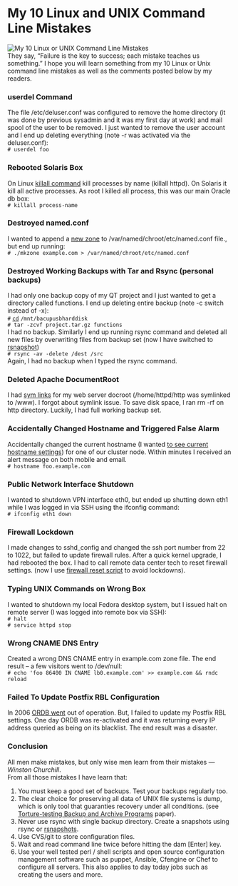 # My 10 Linux and UNIX Command Line Mistakes

![My 10 Linux or UNIX Command Line Mistakes](https://www.cyberciti.biz/tips/wp-content/uploads/2009/06/my-10-unix-linux-sysadmin-mistakes.001-1.jpeg)\
They say, “Failure is the key to success; each mistake teaches us something.” I hope you will learn something from my 10 Linux or Unix command line mistakes as well as the comments posted below by my readers.

### userdel Command

The file /etc/deluser.conf was configured to remove the home directory (it was done by previous sysadmin and it was my first day at work) and mail spool of the user to be removed. I just wanted to remove the user account and I end up deleting everything (note -r was activated via the deluser.conf):\
`# userdel foo`

### Rebooted Solaris Box

On Linux [killall command](https://www.cyberciti.biz/tips/kill-frozen-crashed-unix-linux-desktop.html) kill processes by name (killall httpd). On Solaris it kill all active processes. As root I killed all process, this was our main Oracle db box:\
`# killall process-name`

### Destroyed named.conf

I wanted to append a [new zone](https://bash.cyberciti.biz/domain/create-bind9-domain-zone-configuration-file/) to /var/named/chroot/etc/named.conf file., but end up running:\
`# ./mkzone example.com > /var/named/chroot/etc/named.conf`

### Destroyed Working Backups with Tar and Rsync (personal backups)

I had only one backup copy of my QT project and I just wanted to get a directory called functions. I end up deleting entire backup (note -c switch instead of -x):\
`#` [`cd`](https://bash.cyberciti.biz/guide/Cd_command) `/mnt/bacupusbharddisk`\
`# tar -zcvf project.tar.gz functions`\
I had no backup. Similarly I end up running rsync command and deleted all new files by overwriting files from backup set (now I have switched to [rsnapshot](https://www.cyberciti.biz/faq/linux-rsnapshot-backup-howto/))\
`# rsync -av -delete /dest /src`\
Again, I had no backup when I typed the rsync command.

### Deleted Apache DocumentRoot

I had [sym links](https://www.cyberciti.biz/faq/unix-creating-symbolic-link-ln-command/) for my web server docroot (/home/httpd/http was symlinked to /www). I forgot about symlink issue. To save disk space, I ran rm -rf on http directory. Luckily, I had full working backup set.

### Accidentally Changed Hostname and Triggered False Alarm

Accidentally changed the current hostname (I wanted [to see current hostname settings](https://www.cyberciti.biz/faq/find-my-linux-machine-name/)) for one of our cluster node. Within minutes I received an alert message on both mobile and email.\
`# hostname foo.example.com`

### Public Network Interface Shutdown

I wanted to shutdown VPN interface eth0, but ended up shutting down eth1 while I was logged in via SSH using the ifconfig command:\
`# ifconfig eth1 down`

### Firewall Lockdown

I made changes to sshd\_config and changed the ssh port number from 22 to 1022, but failed to update firewall rules. After a quick kernel upgrade, I had rebooted the box. I had to call remote data center tech to reset firewall settings. (now I use [firewall reset script](https://www.cyberciti.biz/faq/linux-iptables-firewall-flushout-configuration-every-5minutes/) to avoid lockdowns).

### Typing UNIX Commands on Wrong Box

I wanted to shutdown my local Fedora desktop system, but I issued halt on remote server (I was logged into remote box via SSH):\
`# halt`\
`# service httpd stop`

### Wrong CNAME DNS Entry

Created a wrong DNS CNAME entry in example.com zone file. The end result – a few visitors went to /dev/null:\
`# echo 'foo 86400 IN CNAME lb0.example.com' >> example.com && rndc reload`

### Failed To Update Postfix RBL Configuration

In 2006 [ORDB went](https://www.cyberciti.biz/tips/ordborg-rbl-anti-spam-service-going-offline.html) out of operation. But, I failed to update my Postfix RBL settings. One day ORDB was re-activated and it was returning every IP address queried as being on its blacklist. The end result was a disaster.

### Conclusion

All men make mistakes, but only wise men learn from their mistakes — _Winston Churchill_.\
From all those mistakes I have learn that:

1. You must keep a good set of backups. Test your backups regularly too.
2. The clear choice for preserving all data of UNIX file systems is dump, which is only tool that guaranties recovery under all conditions. (see [Torture-testing Backup and Archive Programs](http://www.coredumps.de/doc/dump/zwicky/testdump.doc.html) paper).
3. Never use rsync with single backup directory. Create a snapshots using rsync or [rsnapshots](https://www.cyberciti.biz/faq/linux-rsnapshot-backup-howto/).
4. Use CVS/git to store configuration files.
5. Wait and read command line twice before hitting the dam \[Enter] key.
6. Use your well tested perl / shell scripts and open source configuration management software such as puppet, Ansible, Cfengine or Chef to configure all servers. This also applies to day today jobs such as creating the users and more.
